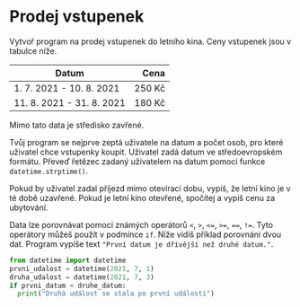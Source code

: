# Prodej vstupenek

Vytvoř program na prodej vstupenek do letního kina. Ceny vstupenek jsou v tabulce níže.

| Datum | Cena |
| ------------- |-------------:| 
| 1. 7. 2021 - 10. 8. 2021 | 250 Kč | 
| 11. 8. 2021 - 31. 8. 2021 | 180 Kč |

Mimo tato data je středisko zavřené.

Tvůj program se nejprve zeptá uživatele na datum a počet osob, pro které uživatel chce vstupenky koupit. Uživatel zadá datum ve středoevropském formátu. Převeď řetězec zadaný uživatelem na datum pomocí funkce `datetime.strptime()`.

Pokud by uživatel zadal příjezd mimo otevírací dobu, vypiš, že letní kino je v té době uzavřené. Pokud je letní kino otevřené, spočítej a vypiš cenu za ubytování.

Data lze porovnávat pomocí známých operátorů `<`, `>`, `<=`, `>=`, `==`, `!=`. Tyto operátory můžeš použít v podmínce `if`. Níže vidíš příklad porovnání dvou dat. Program vypíše text `"První datum je dřívější než druhé datum."`.

```python
from datetime import datetime
prvni_udalost = datetime(2021, 7, 1)
druha_udalost = datetime(2021, 7, 3)
if prvni_datum < druhe_datum:
  print("Druhá událost se stala po první události")
```


